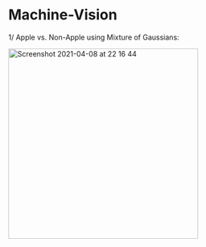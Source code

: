 # Machine-Vision

1/ Apple vs. Non-Apple using Mixture of Gaussians:

<img width="377" alt="Screenshot 2021-04-08 at 22 16 44" src="https://user-images.githubusercontent.com/10120088/114084640-14301800-98b9-11eb-8cfb-3d6e476320b4.png">

